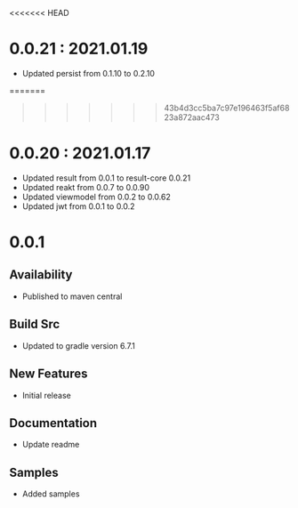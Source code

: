 <<<<<<< HEAD
# 0.0.21 : 2021.01.19
- Updated persist from 0.1.10 to 0.2.10

=======
>>>>>>> 43b4d3cc5ba7c97e196463f5af6823a872aac473
# 0.0.20 : 2021.01.17
- Updated result from 0.0.1 to result-core 0.0.21
- Updated reakt from 0.0.7 to 0.0.90
- Updated viewmodel from 0.0.2 to 0.0.62
- Updated jwt from 0.0.1 to 0.0.2

# 0.0.1
## Availability
- Published to maven central

## Build Src
- Updated to gradle version 6.7.1

## New Features
- Initial release

## Documentation
- Update readme

## Samples
- Added samples
